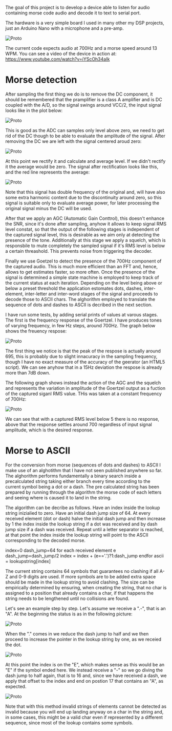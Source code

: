 The goal of this project is to develop a device able to listen for audio containing morse code audio and decode it to text to serial port.

The hardware is a very simple board I used in many other my DSP projects, just an Arduino Nano with a microphone and a pre-amp.

![Proto](documentation/proto.png)

The current code expects audio at 700Hz and a morse speed around 13 WPM. You can see a video of the device in action at: https://www.youtube.com/watch?v=iYScOh34aIk

Morse detection
=============

After sampling the first thing we do is to remove the DC component, it should be remembered that the pramplifier is a class A amplifier and is DC coupled with the A/D, so the signal swings around VCC/2, the input signal looks like in the plot below:

![Proto](documentation/input1.png)

This is good as the ADC can samples only level above zero, we need to get rid of the DC though to be able to evaluate the amplitude of the signal. After removing the DC we are left with the signal centered aroud zero:

![Proto](documentation/input2.png)

At this point we rectify it and calculate and average level. If we didn't rectify it the average would be zero. The signal after rectification looks like this, and the red line represents the average:

![Proto](documentation/input3.png)

Note that this signal has double frequency of the original and, will have also some extra harmonic content due to the discontinuity around zero, so this signal is suitable only to evaluate average power, for later processing the original signal minus the DC will be used.

After that we apply an AGC (Automatic Gain Conttrol), this doesn't enhance the SNR, since it's done after sampling, anyhow it allows to keep signal RMS level constat, so that the output of the following stages is independent of the captured signal level, this is desirable as we aim only at detecting the presence of the tone. Additionally at this stage we apply a squelch, which is responsbile to mute completely the sampled signal if it's RMS level is below a certain threashold. This prevents noise from triggering the decoder.

Finally we use Goetzel to detect the presence of the 700Hz component of the captured audio. This is much more efficient than an FFT and, hence, allows to get estimates faster, so more often.  Once the presence of the signal is determined a simple state machine is employed to keep track of the current status at each iteration. Depending on the level being above or below a preset threshold the application estomates dots, dashes, inter-element, inter-letter and inter-word stages of the signal and proceeds to decode those to ASCII chars. The alghorithm employed to translate the sequence of dots and dashes to ASCII is decribed in the next section.

I have run some tests, by adding serial prints of values at varous stages. The first is the frequency response of the Goertzel. I have produces tones of varying frequency, in few Hz steps, around 700Hz. The graph below shows the freuency respose:

![Proto](documentation/freqResp.png)

The first thing we notice is that the peak of the respose is actually around 695, this is probably due to slight innacuracy in the sampling frequency, though I have no exact measure of the accuracy of the geerator (an HTML5 script). We can see anyhow that in a 15Hz deviation the respose is already more than 7dB down.

The following graph shows instead the action of the AGC and the squelch and represents the variation in amplitude of the Goertzel output as a fuction of the captured siganl RMS value. THis was taken at a constant frequency of 700Hz:

![Proto](documentation/signalRejection.png)

We can see that with a captured RMS level below 5 there is no response, above that the response settles around 700 regardless of input signal amplitude, which is the desired response. 


Morse to ASCII
============

For the conversion from morse (sequences of dots and dashes) to ASCII I make use of an alghotithm that I have not seen published anywhere so far. The alghorithm performs fundamentally a binary search inside a precalculated string taking either branch every time according to the current symbol being a dot or a dash. The pre calculated string has been prepared by running through the algorithm the morse code of each letters and seeing where is caused it to land in the string.

The algorithm can be decribe as follows. Have an index inside the lookup string inizialied to zero. Have an initial dash jump size of 64. At every received element (dot or dash) halve the initial dash jump and then increase by 1 the index inside the lookup string if a dot was received and by dash jump size if a dash was received. Repeat until a letter separator is reached, at that point the index inside the lookup string will point to the ASCII corresponding to the decoded morse.

  index=0
  dash_jump=64
  for each received element e
    dash_jump=dash_jump/2
    index = index + (e=='.')?1:dash_jump
  endfor
  ascii = lookupstring[index]
  
The current string contains 64 symbols that guarantees no clashing if all A-Z and 0-9 digits are used. If more symbols are to be added extra space should be made in the lookup string to avoid clashing. The size can be empirically determined by ensuring, when creating the string, that no char is assigned to a position that already contains a char, if that happens the string needs to be lengthened until no collisions are found.

Let's see an example step by step. Let's assume we receive a ".-", that is an "A". At the beginning the status is as in the following picture:

![Proto](documentation/step1.png)

When the "." comes in we reduce the dash jump to half and we then proceed to increase the pointer in the lookup string by one, as we receied the dot.

![Proto](documentation/step2.png)

At this point the index is on the "E", which makes sense as this would be an "E" if the symbol ended here. We instead receive a "-" so we go diving the dash jump to half again, that is to 16 and, since we have received a dash, we apply that offset to the index and end on postion 17 that contains an "A", as expected.

![Proto](documentation/step3.png)

Note that with this method invalid strings of elements cannot be detected as invalid because you will end up landing anyway on a char in the string and, in some cases, this might be a valid char even if represented by a different sequence, since most of the lookup contains some symbols.

